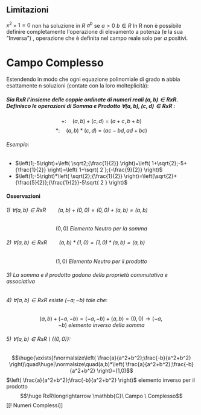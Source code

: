 ## Limitazioni
$x^2+1=0$ non ha soluzione in $R$ 
$a^b$ se $a>0 \ b \in R$
In $\mathrm{R}$ non è possibile definire completamente l'operazione di elevamento a potenza (e la sua "Inversa") , operazione che è definita nel campo reale solo per $a$ positivi.

# Campo Complesso
Estendendo in modo che ogni equazione polinomiale di grado **n** abbia esattamente n soluzioni (contate con la loro molteplicità):
##### Sia $RxR$ l'insieme delle coppie ordinate di numeri reali $(a,b)\in RxR$. Definisco le operazioni di **Somma** e **Prodotto** $\forall (a,b),(c,d)\in RxR$ :
$$+:\quad(a,b)+(c,d)\ =\ (a+c,b+b)$$$$*:\quad(a,b)*(c,d)\ =\ (ac-bd,ad+bc)$$
###### Esempio:
- $\left(1;-5\right)+\left( \sqrt2;{\frac{1}{2}} \right)=\left( 1+\sqrt{2};-5+{\frac{1}{2}} \right)=\left( 1+\sqrt{ 2 };{-\frac{9}{2}} \right)$
- $\left(1;-5\right)*\left( \sqrt{2};{\frac{1}{2}} \right)=\left(\sqrt{2}+{\frac{5}{2}};{\frac{1}{2}}-5\sqrt{ 2 } \right)$ 
#### Osservazioni
###### 1) $\forall(a,b) \in RxR\qquad (a,b)+(0,0)=(0,0)+(a,b)=(a,b)$ 
$$(0,0)\ Elemento\ Neutro\ per \ la\ somma$$
###### 2) $\forall(a,b) \in RxR\qquad (a,b)*(1,0)=(1,0)*(a,b)=(a,b)$ 
$$(1,0)\ Elemento\ Neutro\ per \ il\ prodotto$$
###### 3) La somma e il prodotto godono della proprietà commutativa e associativa
###### 4) $\forall(a,b) \in RxR$ esiste $(-a;-b)$ tale che:  
$$(a,b)+(-a,-b)=(-a,-b)+(a,b)=(0,0)\rightarrow (-a,-b)\ elemento\ inverso\ della\  somma$$
###### 5) $\forall(a,b) \in RxR$ \\ $\{(0,0)\}$:
$$\huge{\exists}!\normalsize\left( \frac{a}{a^2+b^2};\frac{-b}{a^2+b^2} \right)\quad\huge|\normalsize\quad(a,b)*\left( \frac{a}{a^2+b^2};\frac{-b}{a^2+b^2} \right)=(1,0)$$ $\left( \frac{a}{a^2+b^2};\frac{-b}{a^2+b^2} \right)$ elemento inverso per il prodotto
$$\huge RxR\longrightarrow \mathbb{C}\ Campo \ Complesso$$
[[! Numeri Complessi]]
